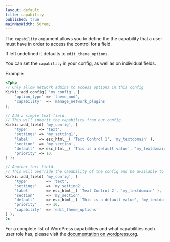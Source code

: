 ```yaml
---
layout: default
title: capability
published: true
mainMaxWidth: 50rem;
---
```


The `capability` argument allows you to define the the capability that a user must have in order to access the control for a field.

If left undefined it defaults to `edit_theme_options`.

You can set the `capability` in your config, as well as on individual fields.

Example:

```php
<?php
// Only allow network admins to access options in this config
Kirki::add_config( 'my_config', [
	'option_type' => 'theme_mod',
	'capability'  => 'manage_network_plugins'
];

// Add a simple text-field.
// This will inherit the capability from our config.
Kirki::add_field( 'my_config', [
	'type'     => 'text',
	'settings' => 'my_setting1',
	'label'    => esc_html__( 'Text Control 1', 'my_textdomain' ),
	'section'  => 'my_section',
	'default'  => esc_html__( 'This is a default value', 'my_textdomain' ),
	'priority' => 10,
] );

// Another text-field.
// This will override the capability of the config and be available to admins.
Kirki::add_field( 'my_config', [
	'type'        => 'text',
	'settings'    => 'my_setting2',
	'label'       => esc_html__( 'Text Control 2', 'my_textdomain' ),
	'section'     => 'my_section',
	'default'     => esc_html__( 'This is a default value', 'my_textdomain' ),
	'priority'    => 10,
	'capability'  => 'edit_theme_options'
] );
?>
```

For a complete list of WordPress capabilities and what capabilities each user role has, please visit the [documentation on wordpress.org](https://codex.wordpress.org/Roles_and_Capabilities).
